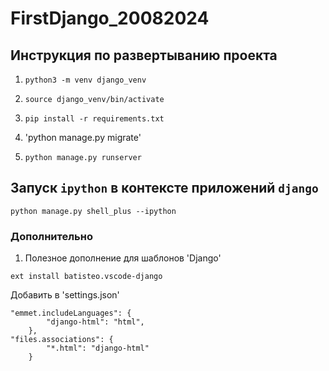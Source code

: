 # FirstDjango_20082024

## Инструкция по развертыванию проекта
1. `python3 -m venv django_venv`

2. `source django_venv/bin/activate`

3. `pip install -r requirements.txt`

4. 'python manage.py migrate'

4. `python manage.py runserver`

## Запуск `ipython` в контексте приложений `django`
```
python manage.py shell_plus --ipython
```

### Дополнительно
1. Полезное дополнение для шаблонов 'Django'
```
ext install batisteo.vscode-django
```

Добавить в 'settings.json'
```
"emmet.includeLanguages": {
        "django-html": "html",
    },
"files.associations": {
        "*.html": "django-html"
    }
```